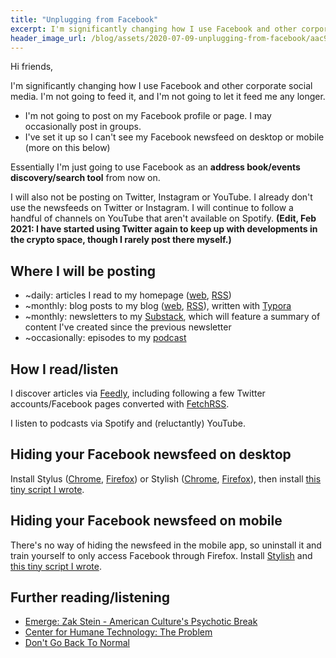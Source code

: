 ```yaml
---
title: "Unplugging from Facebook"
excerpt: I'm significantly changing how I use Facebook and other corporate social media
header_image_url: /blog/assets/2020-07-09-unplugging-from-facebook/aac97bc5.jpeg
---
```


Hi friends,

I'm significantly changing how I use Facebook and other corporate social media. I'm not going to feed it, and I'm not going to let it feed me any longer.

* I'm not going to post on my Facebook profile or page. I may occasionally post in groups.
* I've set it up so I can't see my Facebook newsfeed on desktop or mobile (more on this below)

Essentially I'm just going to use Facebook as an **address book/events discovery/search tool** from now on.

I will also not be posting on Twitter, Instagram or YouTube. I already don't use the newsfeeds on Twitter or Instagram. I will continue to follow a handful of channels on YouTube that aren't available on Spotify. **(Edit, Feb 2021: I have started using Twitter again to keep up with developments in the crypto space, though I rarely post there myself.)**

## Where I will be posting

* ~daily: articles I read to my homepage ([web](https://stephenreid.net/), [RSS](https://stephenreid.net/feed.rss))
* ~monthly: blog posts to my blog ([web](https://stephenreid.net/blog), [RSS](https://stephenreid.net/blog/feed)), written with [Typora](https://typora.io/)
* ~monthly: newsletters to my [Substack](https://stephenreid.substack.com/), which will feature a summary of content I've created since the previous newsletter
* ~occasionally: episodes to my [podcast](https://stephenreid.net/podcast)

## How I read/listen

I discover articles via [Feedly](https://feedly.com/), including following a few Twitter accounts/Facebook pages converted with [FetchRSS](http://fetchrss.com/).

I listen to podcasts via Spotify and (reluctantly) YouTube.

## Hiding your Facebook newsfeed on desktop

Install Stylus ([Chrome](https://chrome.google.com/webstore/detail/stylus/clngdbkpkpeebahjckkjfobafhncgmne?hl=en), [Firefox](https://addons.mozilla.org/en-GB/firefox/addon/styl-us/)) or Stylish ([Chrome](https://chrome.google.com/webstore/detail/stylish-custom-themes-for/fjnbnpbmkenffdnngjfgmeleoegfcffe?hl=en), [Firefox](https://addons.mozilla.org/en-GB/firefox/addon/stylish/)), then install [this tiny script I wrote](https://userstyles.org/styles/186176/facebook-desktop-by-stephen-reid).

## Hiding your Facebook newsfeed on mobile

There's no way of hiding the newsfeed in the mobile app, so uninstall it and train yourself to only access Facebook through Firefox. Install [Stylish](https://addons.mozilla.org/en-GB/firefox/addon/stylish/) and [this tiny script I wrote](https://userstyles.org/styles/186175/facebook-mobile-by-stephen-reid).

## Further reading/listening

* [Emerge: Zak Stein - American Culture's Psychotic Break](https://open.spotify.com/episode/6AMD8pCZzgsdoRvLxlqPJa)
* [Center for Humane Technology: The Problem](https://humanetech.com/problem/)
* [Don't Go Back To Normal](http://dontgobacktonormal.uk/)
